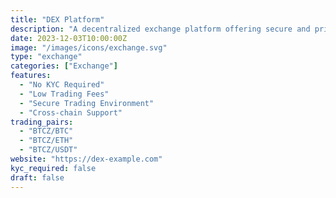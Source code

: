 ```yaml
---
title: "DEX Platform"
description: "A decentralized exchange platform offering secure and private trading of BitcoinZ with low fees and no KYC requirements"
date: 2023-12-03T10:00:00Z
image: "/images/icons/exchange.svg"
type: "exchange"
categories: ["Exchange"]
features:
  - "No KYC Required"
  - "Low Trading Fees"
  - "Secure Trading Environment"
  - "Cross-chain Support"
trading_pairs:
  - "BTCZ/BTC"
  - "BTCZ/ETH"
  - "BTCZ/USDT"
website: "https://dex-example.com"
kyc_required: false
draft: false
---
```

